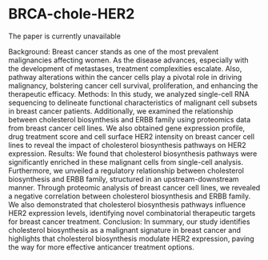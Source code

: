 # BRCA-chole-HER2
The paper is currently unavailable

Background: Breast cancer stands as one of the most prevalent malignancies affecting women. As the disease advances, especially with the development of metastases, treatment complexities escalate. Also, pathway alterations within the cancer cells play a pivotal role in driving malignancy, bolstering cancer cell survival, proliferation, and enhancing the therapeutic efficacy.
Methods: In this study, we analyzed single-cell RNA sequencing to delineate functional characteristics of malignant cell subsets in breast cancer patients. Additionally, we examined the relationship between cholesterol biosynthesis and ERBB family using proteomics data from breast cancer cell lines. We also obtained gene expression profile, drug treatment score and cell surface HER2 intensity on breast cancer cell lines to reveal the impact of cholesterol biosynthesis pathways on HER2 expression.
Results: We found that cholesterol biosynthesis pathways were significantly enriched in these malignant cells from single-cell analysis. Furthermore, we unveiled a regulatory relationship between cholesterol biosynthesis and ERBB family, structured in an upstream-downstream manner. Through proteomic analysis of breast cancer cell lines, we revealed a negative correlation between cholesterol biosynthesis and ERBB family. We also demonstrated that cholesterol biosynthesis pathways influence HER2 expression levels, identifying novel combinatorial therapeutic targets for breast cancer treatment.
Conclusion: In summary, our study identifies cholesterol biosynthesis as a malignant signature in breast cancer and highlights that cholesterol biosynthesis modulate HER2 expression, paving the way for more effective anticancer treatment options.
